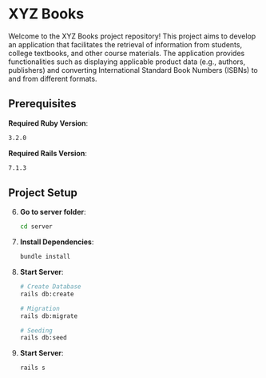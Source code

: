# XYZ Books

Welcome to the XYZ Books project repository! This project aims to develop an application that facilitates the retrieval of information from students, college textbooks, and other course materials. The application provides functionalities such as displaying applicable product data (e.g., authors, publishers) and converting International Standard Book Numbers (ISBNs) to and from different formats.

## Prerequisites

**Required Ruby Version**:
  ``` bash
  3.2.0
  ```

**Required Rails Version**:
  ``` bash
  7.1.3
  ```

## Project Setup

6. **Go to server folder**:
    ``` bash
    cd server
    ```

6. **Install Dependencies**:
    ``` bash
    bundle install
    ```

7. **Start Server**:
   ``` bash
   # Create Database
   rails db:create

   # Migration
   rails db:migrate

   # Seeding
   rails db:seed
   ```

7. **Start Server**:
    ``` bash
    rails s
    ```
